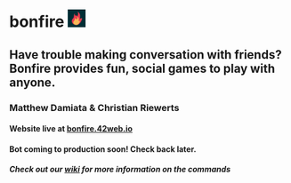 # bonfire ![bonfire](https://github.com/MatthewDamiata/bonfire/blob/main/assets/bonfire_logo_32.png)
## Have trouble making conversation with friends? Bonfire provides fun, social games to play with anyone.
### Matthew Damiata & Christian Riewerts
#### Website live at [bonfire.42web.io](http://www.bonfire.42web.io/)
#### Bot coming to production soon! Check back later.
##### Check out our [wiki](https://github.com/MatthewDamiata/bonfire/wiki) for more information on the commands

